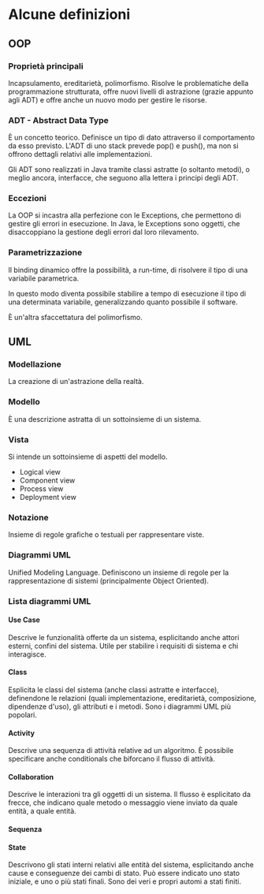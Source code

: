 # Alcune definizioni

## OOP

### Proprietà principali
Incapsulamento, ereditarietà, polimorfismo.
Risolve le problematiche della programmazione strutturata, offre nuovi livelli di astrazione (grazie appunto agli ADT) e offre anche un nuovo modo per gestire le risorse.

### ADT - Abstract Data Type
È un concetto teorico. Definisce un tipo di dato attraverso il comportamento da esso previsto.
L'ADT di uno stack prevede pop() e push(), ma non si offrono dettagli relativi alle implementazioni.

Gli ADT sono realizzati in Java tramite classi astratte (o soltanto metodi), o meglio ancora, interfacce, che seguono alla lettera i principi degli ADT.

### Eccezioni
La OOP si incastra alla perfezione con le Exceptions, che permettono di gestire gli errori in esecuzione. In Java, le Exceptions sono oggetti, che disaccoppiano la gestione degli errori dal loro rilevamento.

### Parametrizzazione
Il binding dinamico offre la possibilità, a run-time, di risolvere il tipo di una variabile parametrica.

In questo modo diventa possibile stabilire a tempo di esecuzione il tipo di una determinata variabile, generalizzando quanto possibile il software.

È un'altra sfaccettatura del polimorfismo.

## UML

### Modellazione

La creazione di un'astrazione della realtà.

### Modello
È una descrizione astratta di un sottoinsieme di un sistema.

### Vista
Si intende un sottoinsieme di aspetti del modello.
- Logical view
- Component view
- Process view
- Deployment view

### Notazione
Insieme di regole grafiche o testuali per rappresentare viste.

### Diagrammi UML
Unified Modeling Language. Definiscono un insieme di regole per la rappresentazione di sistemi (principalmente Object Oriented).

### Lista diagrammi UML

#### Use Case

Descrive le funzionalità offerte da un sistema, esplicitando anche attori esterni, confini del sistema. Utile per stabilire i requisiti di sistema e chi interagisce.

#### Class

Esplicita le classi del sistema (anche classi astratte e interfacce), definendone le relazioni (quali implementazione, ereditarietà, composizione, dipendenze d'uso), gli attributi e i metodi. Sono i diagrammi UML più popolari.

#### Activity
Descrive una sequenza di attività relative ad un algoritmo. È possibile specificare anche conditionals che biforcano il flusso di attività.


#### Collaboration
Descrive le interazioni tra gli oggetti di un sistema. Il flusso è esplicitato da frecce, che indicano quale metodo o messaggio viene inviato da quale entità, a quale entità.

#### Sequenza


#### State
Descrivono gli stati interni relativi alle entità del sistema, esplicitando anche cause e conseguenze dei cambi di stato. Può essere indicato uno stato iniziale, e uno o più stati finali. Sono dei veri e propri automi a stati finiti.
